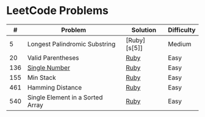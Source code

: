 # LeetCode Problems

| #   | Problem                          | Solution     | Difficulty |
| --- | -------------------------------- | ------------ | ---------- |
| 5   | Longest Palindromic Substring    | [Ruby][s[5]] | Medium     |
| 20  | Valid Parentheses                | [Ruby][s20]  | Easy       |
| 136 | [Single Number][q136]            | [Ruby][s136] | Easy       |
| 155 | Min Stack                        | [Ruby][s155] | Easy       |
| 461 | Hamming Distance                 | [Ruby][s461] | Easy       |
| 540 | Single Element in a Sorted Array | [Ruby][s540] | Easy       |

[q136]:https://leetcode.com/problems/single-number/description/

[s5]:./longest_palindromic_substring.rb
[s20]:./valid_parentheses.rb
[s136]:./single_number.rb
[s155]:./min_stack.rb
[s461]:./hamming_distance.rb
[s540]:./single_element_sorted_array.rb
